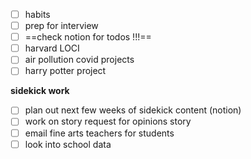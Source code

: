 - [ ] habits
- [ ] prep for interview
- [ ] ==check notion for todos !!!==
- [ ] harvard LOCI
- [ ] air pollution covid projects
- [ ] harry potter project

**sidekick work**
- [ ] plan out next few weeks of sidekick content (notion)
- [ ] work on story request for opinions story
- [ ] email fine arts teachers for students
- [ ] look into school data
